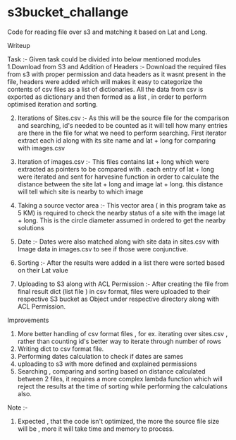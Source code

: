 # s3bucket_challange
Code for reading file over s3 and matching it based on Lat and Long.

Writeup

Task :- Given task could be divided into below mentioned modules 
1.Download from S3 and Addition of Headers :-  Download the required files from s3 with proper permission and data headers as it wasnt present in the file, headers were added which will makes it easy to categorize the contents of csv files as a list of dictionaries. All the data from csv is exported as dictionary and then formed as a list , in order to perform optimised iteration and sorting. 

2. Iterations of Sites.csv :- As this will be the source file for the comparison and searching, id's needed to be counted as it will tell how many entries are there in the file for what we need to perform searching. First iterator extract each id along with its site name and lat + long for comparing with images.csv

3. Iteration of images.csv :- This files contains lat + long which were extracted as pointers to be compared with . each entry of lat + long were iterated and sent for harvesine function in order to calculate the distance between the site lat + long and image lat + long. this distance will tell which site is nearby to which image

4. Taking a source vector area :- This vector area ( in this program take as 5 KM) is required to check the nearby status of a site with the image lat + long. This is the circle diameter assumed in ordered to get the nearby solutions

5. Date :- Dates were also matched along with site data in sites.csv with Image data in images.csv to see if those were conjunctive. 

6. Sorting :- After the results were added in a list there were sorted based on their Lat value

7. Uploading to S3 along with ACL Permission :- After creating the file from final result dict (list file ) in csv format, files were uploaded to their respective S3 bucket as Object under respective directory along with ACL Permission. 


Improvements 

1.  More better handling of csv format files , for ex. iterating over sites.csv , rather than counting id's better way to iterate through number of rows
2.  Writing dict to csv format file. 
3. Performing dates calculation to check if dates are sames
4. uploading to s3 with more defined and explained permissions
5. Searching , comparing and sorting based on distance calculated between 2 files, it requires a more complex lambda function which will reject the results at the time of sorting while performing the calculations also. 

Note :- 

1. Expected , that the code isn't optimized, the more the source file size will be , more it will take time and memory to process. 

